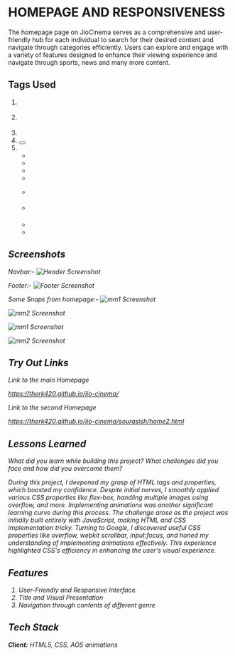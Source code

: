 
# HOMEPAGE AND RESPONSIVENESS

The homepage page on JioCinema serves as a comprehensive and user-friendly hub for each individual to search for their desired content and navigate through categories efficiently. Users can explore and engage with a variety of features designed to enhance their viewing experience and navigate through sports, news and many more content.


## Tags Used
1) <nav>
2) <div>
3) <img>
4) <button>
5) <ul>
6) <li>
7) <main>
8) <br>
9) <p>
10) <h4>
11) <i>
12) <footer>
## Screenshots

Navbar:-
![Header Screenshot](https://cdn.discordapp.com/attachments/703917299123617792/1181942577084256316/ss1.PNG?ex=6582e4cd&is=65706fcd&hm=e6052dd52b0df5e64330c60d88f4fe0cc0ce482bc184f8aac51b4beebd8749a6&)

Footer:-
![Footer Screenshot](https://cdn.discordapp.com/attachments/703917299123617792/1181942577486905435/ss2.PNG?ex=6582e4cd&is=65706fcd&hm=ca511dc4ad915929b47e41c3e05e8740960f9a329cf6179ef2d185df960baeaa&)

Some Snaps from homepage:-
![mm1 Screenshot](https://cdn.discordapp.com/attachments/703917299123617792/1181942576501227652/ss6.PNG?ex=6582e4cd&is=65706fcd&hm=df25c63f1ee6c52ce6eb170334cf7555e99825ed8521939788a9a35a7facbf69&)

![mm2 Screenshot](https://cdn.discordapp.com/attachments/703917299123617792/1181942575830155465/ss5.PNG?ex=6582e4cd&is=65706fcd&hm=9ab7e997158efc50161f3fffd8554b63e18057f8a7da9093fc3052800d539d85&)

![mm1 Screenshot](https://cdn.discordapp.com/attachments/703917299123617792/1181942576501227652/ss6.PNG?ex=6582e4cd&is=65706fcd&hm=df25c63f1ee6c52ce6eb170334cf7555e99825ed8521939788a9a35a7facbf69&)

![mm2 Screenshot](https://cdn.discordapp.com/attachments/703917299123617792/1181942575020658688/ss4.PNG?ex=6582e4cd&is=65706fcd&hm=d91ce215a2439e4fc216d237464e8cba6e2cfcab527f4584a6451a2c217be64a&)
## Try Out Links

Link to the main Homepage

https://therk420.github.io/jio-cinema/

Link to the second Homepage

https://therk420.github.io/jio-cinema/sourasish/home2.html


## Lessons Learned

What did you learn while building this project? What challenges did you face and how did you overcome them?


During this project, I deepened my grasp of HTML tags and properties, which boosted my confidence. Despite initial nerves, I smoothly applied various CSS properties like flex-box, handling multiple images using overflow, and more. Implementing animations was another significant learning curve during this process. The challenge arose as the project was initially built entirely with JavaScript, making HTML and CSS implementation tricky. Turning to Google, I discovered useful CSS properties like overflow, webkit scrollbar, input:focus, and honed my understanding of implementing animations effectively. This experience highlighted CSS's efficiency in enhancing the user's visual experience.
## Features
1) User-Friendly and Responsive Interface.
2) Title and Visual Presentation
3) Navigation through contents of different genre


## Tech Stack

**Client:** HTML5, CSS, AOS animations


